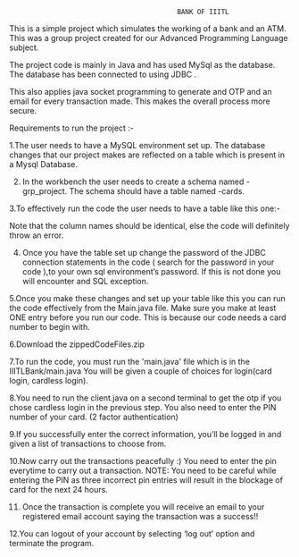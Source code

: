                                               BANK OF IIITL
                                              
 This is a simple project which simulates the working of a bank and an ATM. This was a group project created for our Advanced Programming Language subject.
 
 The project code is mainly in Java and has used MySql as the database. The database has been connected to using JDBC .
 
 This also applies java socket programming to generate and OTP and an email for every transaction made. This makes the overall process more secure.
 
 
                                                                       
  Requirements to run the project :-

1.The user needs to have a MySQL environment set up. The database changes that our project makes are reflected on a table which is present in a Mysql Database.

2. In the workbench the user needs to create a schema named - grp_project. The schema should have a table named -cards.

3.To effectively run the code the user needs to have a table like this one:-

Note that the column names should be identical, else the code will definitely throw an error.

4. Once you have the table set up change the password of the JDBC connection statements in the code ( search for the password in your code ),to your own sql environment’s password. If this is not done you will encounter and SQL exception.

5.Once you make these changes and set up your table like this you can run the code effectively from the Main.java file. Make sure you make at least ONE entry before you run our code.  This is because our code needs a card number to begin with.

6.Download the zippedCodeFiles.zip

7.To run the code, you must run the 'main.java' file which is in the IIITLBank/main.java
You will be given a couple of choices for login(card login, cardless login).

8.You need to run the client.java on a second terminal to get the otp if you chose cardless login in the previous step. You also need to enter the PIN number of your card. (2 factor authentication)

9.If you successfully enter the correct information, you’ll be logged in and given a list of transactions to choose from.

10.Now carry out the transactions peacefully :)
You need to enter the pin everytime to carry out a transaction.
NOTE:
You need to be careful while entering the PIN as three incorrect pin entries will result in the blockage of card for the next 24 hours.

11. Once the transaction is complete you will receive an email to your registered email account saying the transaction was a success!!

12.You can logout of your account by selecting ‘log out’ option and terminate the program.

